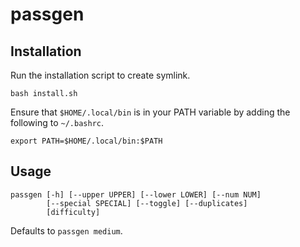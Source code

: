 # passgen

## Installation

Run the installation script to create symlink.
```
bash install.sh
```

Ensure that `$HOME/.local/bin` is in your PATH variable by adding the following to `~/.bashrc`.
```
export PATH=$HOME/.local/bin:$PATH
```

## Usage
```
passgen [-h] [--upper UPPER] [--lower LOWER] [--num NUM]
        [--special SPECIAL] [--toggle] [--duplicates]
        [difficulty]
```
Defaults to `passgen medium`.
